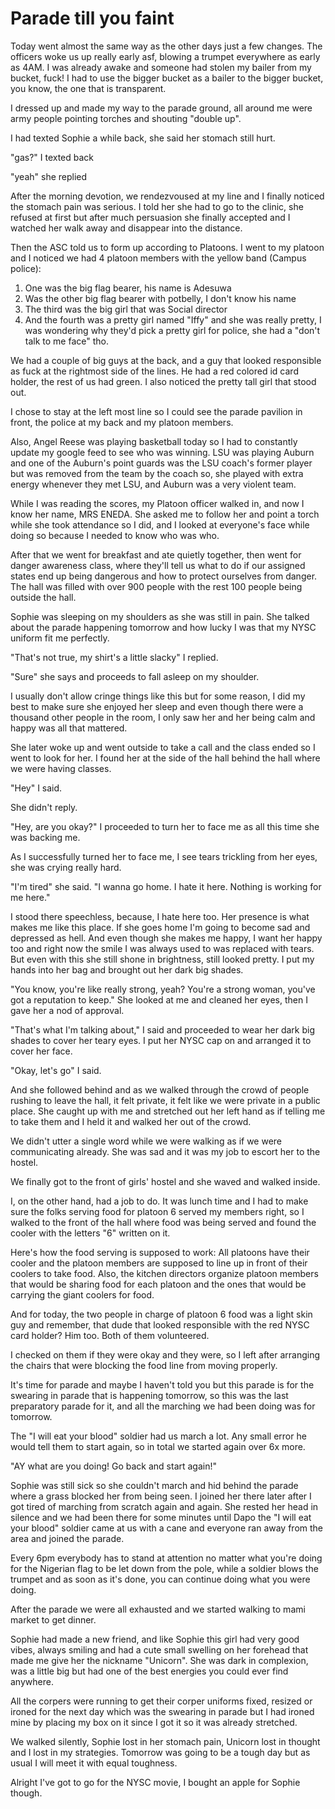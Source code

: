 # Parade till you faint

Today went almost the same way as the other days just a few changes. The officers woke us up really early asf, blowing a trumpet everywhere as early as 4AM. I was already awake and someone had stolen my bailer from my bucket, fuck! I had to use the bigger bucket as a bailer to the bigger bucket, you know, the one that is transparent.

I dressed up and made my way to the parade ground, all around me were army people pointing torches and shouting "double up".

I had texted Sophie a while back, she said her stomach still hurt.

"gas?" I texted back

"yeah" she replied

After the morning devotion, we rendezvoused at my line and I finally noticed the stomach pain was serious. I told her she had to go to the clinic, she refused at first but after much persuasion she finally accepted and I watched her walk away and disappear into the distance.

Then the ASC told us to form up according to Platoons. I went to my platoon and I noticed we had 4 platoon members with the yellow band (Campus police):

1. One was the big flag bearer, his name is Adesuwa
2. Was the other big flag bearer with potbelly, I don't know his name
3. The third was the big girl that was Social director
4. And the fourth was a pretty girl named "Iffy" and she was really pretty, I was wondering why they'd pick a pretty girl for police, she had a "don't talk to me face" tho.

We had a couple of big guys at the back, and a guy that looked responsible as fuck at the rightmost side of the lines. He had a red colored id card holder, the rest of us had green. I also noticed the pretty tall girl that stood out.

I chose to stay at the left most line so I could see the parade pavilion in front, the police at my back and my platoon members.

Also, Angel Reese was playing basketball today so I had to constantly update my google feed to see who was winning. LSU was playing Auburn and one of the Auburn's point guards was the LSU coach's former player but was removed from the team by the coach so, she played with extra energy whenever they met LSU, and Auburn was a very violent team.

While I was reading the scores, my Platoon officer walked in, and now I know her name, MRS ENEDA. She asked me to follow her and point a torch while she took attendance so I did, and I looked at everyone's face while doing so because I needed to know who was who.

After that we went for breakfast and ate quietly together, then went for danger awareness class, where they'll tell us what to do if our assigned states end up being dangerous and how to protect ourselves from danger. The hall was filled with over 900 people with the rest 100 people being outside the hall.

Sophie was sleeping on my shoulders as she was still in pain. She talked about the parade happening tomorrow and how lucky I was that my NYSC uniform fit me perfectly.

"That's not true, my shirt's a little slacky" I replied.

"Sure" she says and proceeds to fall asleep on my shoulder.

I usually don't allow cringe things like this but for some reason, I did my best to make sure she enjoyed her sleep and even though there were a thousand other people in the room, I only saw her and her being calm and happy was all that mattered.

She later woke up and went outside to take a call and the class ended so I went to look for her. I found her at the side of the hall behind the hall where we were having classes.

"Hey" I said.

She didn't reply.

"Hey, are you okay?" I proceeded to turn her to face me as all this time she was backing me.

As I successfully turned her to face me, I see tears trickling from her eyes, she was crying really hard.

"I'm tired" she said. "I wanna go home. I hate it here. Nothing is working for me here."

I stood there speechless, because, I hate here too. Her presence is what makes me like this place. If she goes home I'm going to become sad and depressed as hell. And even though she makes me happy, I want her happy too and right now the smile I was always used to was replaced with tears. But even with this she still shone in brightness, still looked pretty. I put my hands into her bag and brought out her dark big shades.

"You know, you're like really strong, yeah? You're a strong woman, you've got a reputation to keep." She looked at me and cleaned her eyes, then I gave her a nod of approval.

"That's what I'm talking about," I said and proceeded to wear her dark big shades to cover her teary eyes. I put her NYSC cap on and arranged it to cover her face.

"Okay, let's go" I said.

And she followed behind and as we walked through the crowd of people rushing to leave the hall, it felt private, it felt like we were private in a public place. She caught up with me and stretched out her left hand as if telling me to take them and I held it and walked her out of the crowd.

We didn't utter a single word while we were walking as if we were communicating already. She was sad and it was my job to escort her to the hostel.

We finally got to the front of girls' hostel and she waved and walked inside.

I, on the other hand, had a job to do. It was lunch time and I had to make sure the folks serving food for platoon 6 served my members right, so I walked to the front of the hall where food was being served and found the cooler with the letters "6" written on it.

Here's how the food serving is supposed to work: All platoons have their cooler and the platoon members are supposed to line up in front of their coolers to take food. Also, the kitchen directors organize platoon members that would be sharing food for each platoon and the ones that would be carrying the giant coolers for food.

And for today, the two people in charge of platoon 6 food was a light skin guy and remember, that dude that looked responsible with the red NYSC card holder? Him too. Both of them volunteered.

I checked on them if they were okay and they were, so I left after arranging the chairs that were blocking the food line from moving properly.

It's time for parade and maybe I haven't told you but this parade is for the swearing in parade that is happening tomorrow, so this was the last preparatory parade for it, and all the marching we had been doing was for tomorrow.

The "I will eat your blood" soldier had us march a lot. Any small error he would tell them to start again, so in total we started again over 6x more.

"AY what are you doing! Go back and start again!"

Sophie was still sick so she couldn't march and hid behind the parade where a grass blocked her from being seen. I joined her there later after I got tired of marching from scratch again and again. She rested her head in silence and we had been there for some minutes until Dapo the "I will eat your blood" soldier came at us with a cane and everyone ran away from the area and joined the parade.

Every 6pm everybody has to stand at attention no matter what you're doing for the Nigerian flag to be let down from the pole, while a soldier blows the trumpet and as soon as it's done, you can continue doing what you were doing.

After the parade we were all exhausted and we started walking to mami market to get dinner.

Sophie had made a new friend, and like Sophie this girl had very good vibes, always smiling and had a cute small swelling on her forehead that made me give her the nickname "Unicorn". She was dark in complexion, was a little big but had one of the best energies you could ever find anywhere.

All the corpers were running to get their corper uniforms fixed, resized or ironed for the next day which was the swearing in parade but I had ironed mine by placing my box on it since I got it so it was already stretched.

We walked silently, Sophie lost in her stomach pain, Unicorn lost in thought and I lost in my strategies. Tomorrow was going to be a tough day but as usual I will meet it with equal toughness.

Alright I've got to go for the NYSC movie, I bought an apple for Sophie though.
